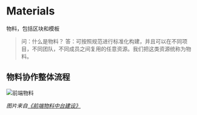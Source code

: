 # Materials

物料，包括区块和模板

> 问：什么是物料？
> 答：可按照规范进行标准化构建，并且可以在不同项目，不同团队，不同成员之间复用的任意资源。我们把这类资源统称为物料。

## 物料协作整体流程

![前端物料](http://ww1.sinaimg.cn/large/940e68eegy1ggxjv0a1lfj20qw0ck75l.jpg)

_图片来自[《前端物料中台建设》](https://juejin.im/post/5d5b542e6fb9a06acb3ea2b0)_
